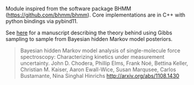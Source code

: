 Module inspired from the software package BHMM (https://github.com/bhmm/bhmm).
Core implementations are in C++ with python bindings via pybind11.

See [here](http://arxiv.org/abs/1108.1430) for a manuscript describing the theory behind using Gibbs sampling to sample from Bayesian hidden Markov model posteriors.

> Bayesian hidden Markov model analysis of single-molecule force spectroscopy: Characterizing kinetics under measurement uncertainty. John D. Chodera, Phillip Elms, Frank Noé, Bettina Keller, Christian M. Kaiser, Aaron Ewall-Wice, Susan Marqusee, Carlos Bustamante, Nina Singhal Hinrichs http://arxiv.org/abs/1108.1430
